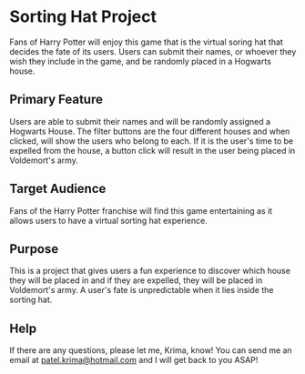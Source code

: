 
# Sorting Hat Project

Fans of Harry Potter will enjoy this game that is the virtual soring hat that decides the fate of its users. Users can submit their names, or whoever they wish they include in the game, and be randomly placed in a Hogwarts house.

## Primary Feature

Users are able to submit their names and will be randomly assigned a Hogwarts House. The filter buttons are the four different houses and when clicked, will show the users who belong to each. If it is the user's time to be expelled from the house, a button click will result in the user being placed in Voldemort's army.

## Target Audience

Fans of the Harry Potter franchise will find this game entertaining as it allows users to have a virtual sorting hat experience.

## Purpose

This is a project that gives users a fun experience to discover which house they will be placed in and if they are expelled, they will be placed in Voldemort's army. A user's fate is unpredictable when it lies inside the sorting hat.

## Help

If there are any questions, please let me, Krima, know! You can send me an email at patel.krima@hotmail.com and I will get back to you ASAP!
